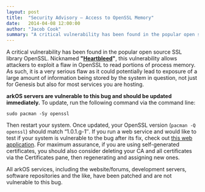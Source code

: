 ```yaml
---
layout: post
title:  "Security Advisory – Access to OpenSSL Memory"
date:   2014-04-08 12:00:00
author: "Jacob Cook"
summary: "A critical vulnerability has been found in the popular open source SSL library OpenSSL."
---
```

A critical vulnerability has been found in the popular open source SSL library OpenSSL. Nicknamed **"[Heartbleed](http://heartbleed.com/)"**, this vulnerability allows attackers to exploit a flaw in OpenSSL to read portions of process memory. As such, it is a very serious flaw as it could potentially lead to exposure of a large amount of information being stored by the system in question, not just for Genesis but also for most services you are hosting.

**arkOS servers are vulnerable to this bug and should be updated immediately.** To update, run the following command via the command line:

`sudo pacman -Sy openssl`

Then restart your system. Once updated, your OpenSSL version (`pacman -Q openssl`) should match “1.0.1.g-1″. If you run a web service and would like to test if your system is vulnerable to the bug after its fix, check out [this web application](http://filippo.io/Heartbleed). For maximum assurance, if you are using self-generated certificates, you should also consider deleting your CA and all certificates via the Certificates pane, then regenerating and assigning new ones.

All arkOS services, including the website/forums, development servers, software repositories and the like, have been patched and are not vulnerable to this bug.
